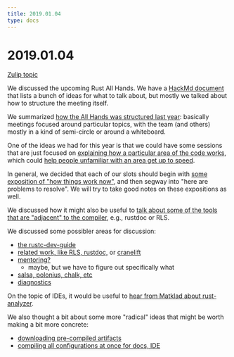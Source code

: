 ```yaml
---
title: 2019.01.04
type: docs
---
```

# 2019.01.04

[Zulip topic](https://rust-lang.zulipchat.com/#narrow/stream/131828-t-compiler/topic/steering.20meeting.202019-01-04)

We discussed the upcoming Rust All Hands. We have a [HackMd
document][doc] that lists a bunch of ideas for what to talk about,
but mostly we talked about how to structure the meeting itself.

[doc]: https://hackmd.io/Wbnday_dQxSy-iPWLm33Rg

We summarized [how the All Hands was structured last
year](https://rust-lang.zulipchat.com/#narrow/stream/131828-t-compiler/topic/steering.20meeting.202019-01-04/near/154414708):
basically meetings focused around particular topics, with the team
(and others) mostly in a kind of semi-circle or around a whiteboard. 

One of the ideas we had for this year is that we could have some
sessions that are just focused on [explaining how a particular area of
the code
works](https://rust-lang.zulipchat.com/#narrow/stream/131828-t-compiler/topic/steering.20meeting.202019-01-04/near/154414981),
which could [help people unfamiliar with an area get up to
speed](https://rust-lang.zulipchat.com/#narrow/stream/131828-t-compiler/topic/steering.20meeting.202019-01-04/near/154415043).

In general, we decided that each of our slots should begin with [some
exposition of "how things work
now"](https://rust-lang.zulipchat.com/#narrow/stream/131828-t-compiler/topic/steering.20meeting.202019-01-04/near/154415298),
and then segway into "here are problems to resolve". We will try to
take good notes on these expositions as well.

We discussed how it might also be useful to [talk about some of the tools
that are "adjacent" to the
compiler](https://rust-lang.zulipchat.com/#narrow/stream/131828-t-compiler/topic/steering.20meeting.202019-01-04/near/154415252),
e.g., rustdoc or RLS.

We discussed some possibler areas for discussion:

- [the rustc-dev-guide](https://rust-lang.zulipchat.com/#narrow/stream/131828-t-compiler/topic/steering.20meeting.202019-01-04/near/154415509)
- [related work, like RLS, rustdoc,](https://rust-lang.zulipchat.com/#narrow/stream/131828-t-compiler/topic/steering.20meeting.202019-01-04/near/154415505)
  or [cranelift](https://rust-lang.zulipchat.com/#narrow/stream/131828-t-compiler/topic/steering.20meeting.202019-01-04/near/154415743)
- [mentoring?](https://rust-lang.zulipchat.com/#narrow/stream/131828-t-compiler/topic/steering.20meeting.202019-01-04/near/154415632)
  - maybe, but we have to figure out specifically what
- [salsa, polonius, chalk, etc](https://rust-lang.zulipchat.com/#narrow/stream/131828-t-compiler/topic/steering.20meeting.202019-01-04/near/154415977)
- [diagnostics](https://rust-lang.zulipchat.com/#narrow/stream/131828-t-compiler/topic/steering.20meeting.202019-01-04/near/154416365)

On the topic of IDEs, it would be useful to [hear from Matklad about
rust-analyzer](https://rust-lang.zulipchat.com/#narrow/stream/131828-t-compiler/topic/steering.20meeting.202019-01-04/near/154415886).

We also thought a bit about some more "radical" ideas that might be worth
making a bit more concrete:

- [downloading pre-compiled artifacts](https://rust-lang.zulipchat.com/#narrow/stream/131828-t-compiler/topic/steering.20meeting.202019-01-04/near/154416722)
- [compiling all configurations at once for docs, IDE](https://rust-lang.zulipchat.com/#narrow/stream/131828-t-compiler/topic/steering.20meeting.202019-01-04/near/154416819)